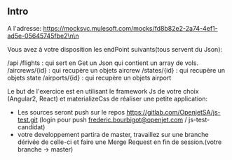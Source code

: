 Intro
-------------

A l'adresse: https://mocksvc.mulesoft.com/mocks/fd8b82e2-2a74-4ef1-ad5e-05645745fbe2\n\n

Vous avez à votre disposition les endPoint suivants(tous servent du Json):

/api
  /flights : qui sert en Get un Json qui contient un array de vols.
  /aircrews/{id} : qui recupère un objets aircrew
  /states/{id} : qui recupère un objets state
  /airports/{id} : qui recupère un objets airport

Le but de l'exercice est en utilisant le framework Js de votre choix (Angular2, React) et materializeCss de réaliser une petite application:
- Les sources seront push sur le repos https://gitlab.com/OpenjetSA/js-test.git (login pour push frederic.bourbigot@openjet.com / js-test-candidat)
- votre developpement partira de master, travaillez sur une branche dérivée de celle-ci et faire une Merge Request en fin de session.(votre branche -> master)